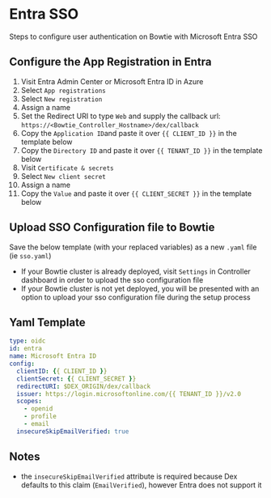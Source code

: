# Entra SSO

Steps to configure user authentication on Bowtie with Microsoft Entra SSO

## Configure the App Registration in Entra


1. Visit Entra Admin Center or Microsoft Entra ID in Azure
2. Select `App registrations`
3. Select `New registration`
4. Assign a name
5. Set the Redirect URI to type `Web` and supply the callback url: `https://<Bowtie_Controller_Hostname>/dex/callback`
6. Copy the `Application ID`and paste it over `{{ CLIENT_ID }}` in the template below 
7. Copy the `Directory ID` and paste it over `{{ TENANT_ID }}` in the template below 
8. Visit `Certificate & secrets`
9. Select `New client secret`
10. Assign a name
11. Copy the `Value` and paste it over `{{ CLIENT_SECRET }}` in the template below 

## Upload SSO Configuration file to Bowtie

Save the below template (with your replaced variables) as a new `.yaml` file (ie `sso.yaml`)

- If your Bowtie cluster is already deployed, visit `Settings` in Controller dashboard in order to upload the sso configuration file
- If your Bowtie cluster is not yet deployed, you will be presented with an option to upload your sso configuration file during the setup process

## Yaml Template

```yaml
type: oidc
id: entra
name: Microsoft Entra ID
config:
  clientID: {{ CLIENT_ID }}
  clientSecret: {{ CLIENT_SECRET }}
  redirectURI: $DEX_ORIGIN/dex/callback
  issuer: https://login.microsoftonline.com/{{ TENANT_ID }}/v2.0
  scopes:
    - openid
    - profile
    - email
  insecureSkipEmailVerified: true
```

## Notes
- the `insecureSkipEmailVerified` attribute is required because Dex defaults to this claim (`EmailVerified`), however Entra does not support it
